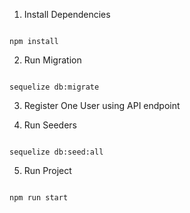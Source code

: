 1. Install Dependencies

```

npm install

```

2. Run Migration

```

sequelize db:migrate

```

3. Register One User using API endpoint

4. Run Seeders

```

sequelize db:seed:all

```

5. Run Project

```

npm run start

```
